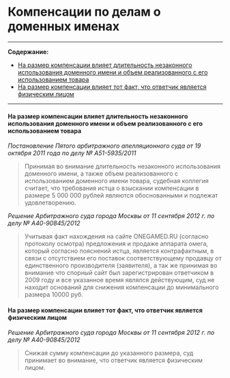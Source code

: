 # Компенсации по делам о доменных именах


----

**Содержание:**

* [На размер компенсации влияет длительность незаконного использования доменного имени и объем реализованного с его использованием товара](https://github.com/xCounsel/kardamon/blob/master/Russian/courts/compensation.md#На-размер-компенсации-влияет-длительность-незаконного-использования-доменного-имени-и-объем-реализованного-с-его-использованием-товара)
* [На размер компенсации влияет тот факт, что ответчик является физическим лицом](https://github.com/xCounsel/kardamon/blob/master/Russian/courts/compensation.md#На-размер-компенсации-влияет-тот-факт-что-ответчик-является-физическим-лицом)

----


#### На размер компенсации влияет длительность незаконного использования доменного имени и объем реализованного с его использованием товара
*Постановление Пятого арбитражного апелляционного суда от 19 октября 2011 года по делу № А51-5935/2011*
> Принимая во внимание длительность незаконного использования доменного имени, а также объем реализованного 
с использованием доменного имени товара, судебная коллегия считает, что требования истца о взыскании компенсации 
в размере 5 000 000 рублей являются обоснованными и подлежат удовлетворению.


*Решение Арбитражного суда города Москвы от 11 сентября 2012 г. по делу № А40-90845/2012*
> Учитывая факт нахождения на сайте ONEGAMED.RU (согласно протоколу осмотра) предложения и продаже аппарата омега, 
который согласно пояснений истца, является контрафактным, в связи с отсутствием его поставок соответствующему 
продавцу от единственного производителя (заявителя), а так же принимая во внимание что спорный сайт был 
зарегистрирован ответчиком в 2009 году и все указанное время являлся действующим, суд не находит оснований для 
снижения компенсации до минимального размера 10000 руб.





#### На размер компенсации влияет тот факт, что ответчик является физическим лицом
*Решение Арбитражного суда города Москвы от 11 сентября 2012 г. по делу № А40-90845/2012*
> Снижая сумму компенсации до указанного размера, суд принимает во внимание, что ответчик является физическим лицом. 

